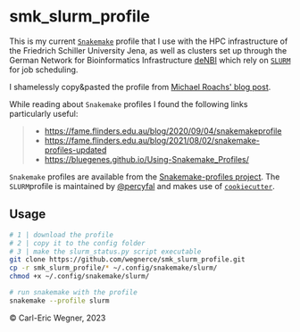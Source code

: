 # smk_slurm_profile
This is my current [`Snakemake`](https://snakemake.github.io/) profile that I use with the HPC infrastructure of the Friedrich Schiller University Jena, as well as clusters set up through the German Network for Bioinformatics Infrastructure [deNBI](https://www.denbi.de/) which rely on [`SLURM`](https://slurm.schedmd.com/overview.html) for job scheduling.

I shamelessly copy&pasted the profile from [Michael Roachs' blog post](https://fame.flinders.edu.au/blog/2021/08/02/snakemake-profiles-updated). 

While reading about `Snakemake` profiles I found the following links particularly useful:
> * https://fame.flinders.edu.au/blog/2020/09/04/snakemakeprofile
> * https://fame.flinders.edu.au/blog/2021/08/02/snakemake-profiles-updated
> * https://bluegenes.github.io/Using-Snakemake_Profiles/

`Snakemake` profiles are available from the [Snakemake-profiles project](https://github.com/Snakemake-Profiles/doc). The `SLURM`profile is maintained by [@percyfal](https://github.com/percyfal) and makes use of [`cookiecutter`](https://github.com/cookiecutter/cookiecutter).

## Usage
```bash
# 1 | download the profile
# 2 | copy it to the config folder
# 3 | make the slurm_status.py script executable
git clone https://github.com/wegnerce/smk_slurm_profile.git
cp -r smk_slurm_profile/* ~/.config/snakemake/slurm/
chmod +x ~/.config/snakemake/slurm/

# run snakemake with the profile
snakemake --profile slurm
```

:copyright: Carl-Eric Wegner, 2023
